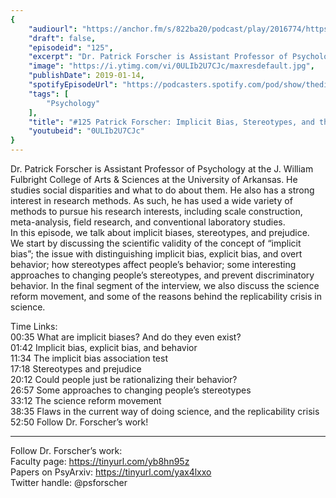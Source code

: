 ```yaml
---
{
	"audiourl": "https://anchor.fm/s/822ba20/podcast/play/2016774/https%3A%2F%2Fd3ctxlq1ktw2nl.cloudfront.net%2Fproduction%2F2019-0-1%2F7778154-44100-2-e10b0aeec954f.m4a",
	"draft": false,
	"episodeid": "125",
	"excerpt": "Dr. Patrick Forscher is Assistant Professor of Psychology at the J. William Fulbright College of Arts & Sciences at the University of Arkansas. He studies social disparities and what to do about them. He also has a strong interest in research methods. As such, he has used a wide variety of methods to pursue his research interests, including scale construction, meta-analysis, field research, and conventional laboratory studies.  ",
	"image": "https://i.ytimg.com/vi/0ULIb2U7CJc/maxresdefault.jpg",
	"publishDate": 2019-01-14,
	"spotifyEpisodeUrl": "https://podcasters.spotify.com/pod/show/thedissenter/episodes/125-Patrick-Forscher-Implicit-Bias--Stereotypes--and-the-Science-Reform-Movement-e2s226",
	"tags": [
		"Psychology"
	],
	"title": "#125 Patrick Forscher: Implicit Bias, Stereotypes, and the Science Reform Movement",
	"youtubeid": "0ULIb2U7CJc"
}
---
```

Dr. Patrick Forscher is Assistant Professor of Psychology at the J. William Fulbright College of Arts & Sciences at the University of Arkansas. He studies social disparities and what to do about them. He also has a strong interest in research methods. As such, he has used a wide variety of methods to pursue his research interests, including scale construction, meta-analysis, field research, and conventional laboratory studies.  
In this episode, we talk about implicit biases, stereotypes, and prejudice. We start by discussing the scientific validity of the concept of “implicit bias”; the issue with distinguishing implicit bias, explicit bias, and overt behavior; how stereotypes affect people’s behavior; some interesting approaches to changing people’s stereotypes, and prevent discriminatory behavior. In the final segment of the interview, we also discuss the science reform movement, and some of the reasons behind the replicability crisis in science.

Time Links:  
<time>00:35</time> What are implicit biases? And do they even exist?  
<time>01:42</time> Implicit bias, explicit bias, and behavior                     
<time>11:34</time> The implicit bias association test                     
<time>17:18</time> Stereotypes and prejudice              
<time>20:12</time> Could people just be rationalizing their behavior?       
<time>26:57</time> Some approaches to changing people’s stereotypes    
<time>33:12</time> The science reform movement   
<time>38:35</time> Flaws in the current way of doing science, and the replicability crisis      
<time>52:50</time> Follow Dr. Forscher’s work!    

---

Follow Dr. Forscher’s work:  
Faculty page: https://tinyurl.com/yb8hn95z  
Papers on PsyArxiv: https://tinyurl.com/yax4lxxo  
Twitter handle: @psforscher
